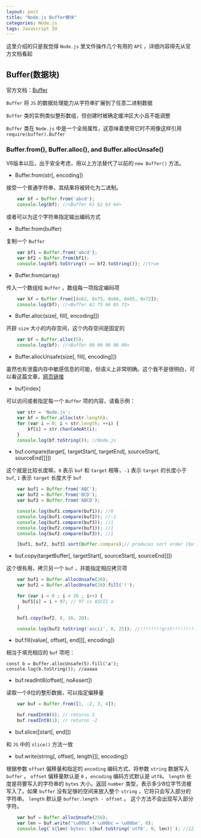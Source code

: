 ```yaml
---
layout: post
title: "Node.js Buffer模块"
categories: Node.js
tags: Javascript IO
---
```


这里介绍的只是我觉得 `Node.js` 里文件操作几个有用的 `API` ，详细内容得先从官方文档看起

## Buffer(数据块)

官方文档：[Buffer](https://nodejs.org/dist/latest-v6.x/docs/api/buffer.html)

`Buffer` 将 `JS` 的数据处理能力从字符串扩展到了任意二进制数据

`Buffer` 类的实例类似整形数组，但创建时被确定缓冲区大小且不能调整

`Buffer` 类在 `Node.js` 中是一个全局属性，这意味着使用它时不用像这样引用 `require(buffer).Buffer`

### Buffer.from(), Buffer.alloc(), and Buffer.allocUnsafe()

V6版本以后，出于安全考虑，用以上方法替代了以前的 `new Buffer()` 方法。

* Buffer.from(str[, encoding]) 

接受一个普通字符串，其结果将被转化为二进制。

```js
    var bf = Buffer.from('abcd');
    console.log(bf); //<Buffer 61 62 63 64>
```

或者可以为这个字符串指定输出编码方式

* Buffer.from(buffer) 

复制一个 `Buffer` 

```js
    var bf1 = Buffer.from('abcd');
    var bf2 = Buffer.from(bf1);
    console.log(bf1.toString() == bf2.toString()); //true
```

* Buffer.from(array)

传入一个数组给 `Buffer` ，数组每一项指定编码项

```js
    var bf = Buffer.from([0x62, 0x75, 0x66, 0x65, 0x72]);
    console.log(bf); //<Buffer 62 75 66 65 72>
```

* Buffer.alloc(size[, fill[, encoding]])

开辟 `size` 大小的内存空间，这个内存空间是固定的

```js
    var bf = Buffer.alloc(5);
    console.log(bf); //<Buffer 00 00 00 00 00>
```

* Buffer.allocUnsafe(size[, fill[, encoding]])

虽然也有泄露内存中敏感信息的可能，但语义上非常明确。这个我不是很明白，可以看这篇文章，[网页链接](http://www.thinksaas.cn/topics/0/501/501094.html)

* buf[index]

可以访问或者指定每一个 `Buffer` 项的内容，请看示例：

```js
    var str = 'Node.js';
    var bf = Buffer.alloc(str.length);
    for (var i = 0; i < str.length; ++i) {
        bf[i] = str.charCodeAt(i);
    }
    console.log(bf.toString()); //Node.js
```

* buf.compare(target[, targetStart[, targetEnd[, sourceStart[, sourceEnd]]]])

这个就是比较长度嘛，`0` 表示 `buf` 和 `target` 相等，`-1` 表示 `target` 的长度小于 `buf`, `1` 表示 `target` 长度大于 `buf`

```js
    var buf1 = Buffer.from('ABC');
    var buf2 = Buffer.from('BCD');
    var buf3 = Buffer.from('ABCD');

    console.log(buf1.compare(buf1)); //0
    console.log(buf1.compare(buf2)); //-1
    console.log(buf1.compare(buf3)); //1
    console.log(buf2.compare(buf1)); //1
    console.log(buf2.compare(buf3)); //1

    [buf1, buf2, buf3].sort(Buffer.compare);// produces sort order [buf1, buf3, buf2]
```

* buf.copy(targetBuffer[, targetStart[, sourceStart[, sourceEnd]]])

这个很有用，拷贝另一个 `buf` ，并能指定相应拷贝项

```js
    var buf1 = Buffer.allocUnsafe(26);
    var buf2 = Buffer.allocUnsafe(26).fill('!');

    for (var i = 0 ; i < 26 ; i++) {
      buf1[i] = i + 97; // 97 is ASCII a
    }

    buf1.copy(buf2, 8, 16, 20);

    console.log(buf2.toString('ascii', 0, 25)); //!!!!!!!!qrst!!!!!!!!!!!!!
```

* buf.fill(value[, offset[, end]][, encoding])

相当于填充相应的 `buf` 项吧：

```
const b = Buffer.allocUnsafe(5).fill('a');
console.log(b.toString()); //aaaaa
```

* buf.readInt8(offset[, noAssert])

读取一个8位的整形数据，可以指定偏移量

```js
    var buf = Buffer.from([1, -2, 3, 4]);

    buf.readInt8(0); // returns 1
    buf.readInt8(1); // returns -2
```

* buf.slice([start[, end]])

和 `JS` 中的 `slice()` 方法一致

* buf.write(string[, offset[, length]][, encoding])

根据参数 `offset` 偏移量和指定的 `encoding` 编码方式，将参数 `string` 数据写入 `buffer` 。 `offset` 偏移量默认是 `0` ，`encoding` 编码方式默认是 `utf8`。 `length` 长度是将要写入的字符串的 `bytes` 大小。返回 `number` 类型，表示多少8位字节流被写入了。如果 `buffer` 没有足够的空间来放入整个 `string` ，它将只会写入部分的字符串。 `length` 默认是 `buffer.length - offset` 。 这个方法不会出现写入部分字符。

```js
    var buf = Buffer.allocUnsafe(256);
    var len = buf.write('\u00bd + \u00bc = \u00be', 0);
    console.log(`${len} bytes: ${buf.toString('utf8', 0, len)}`); //12 bytes: ½ + ¼ = ¾
```

